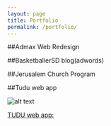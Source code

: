 ```yaml
---
layout: page
title: Portfolio
permalink: /portfolio/
---
```


##Admax Web Redesign

##BasketballerSD blog(adwords)

##Jerusalem Church Program

##Tudu web app

![alt text](https://lh5.googleusercontent.com/-0CIb94NuMnY/VMk9QW-jSzI/AAAAAAAAAJQ/X1zWrelve-E/w567-h530-no/tudu%2Bweb%2Bapp.png "Tudu")

[TUDU web app:](https://hero02.github.io/pf1_tudu)
 


##
